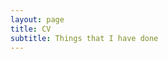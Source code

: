 ```yaml
---
layout: page
title: CV
subtitle: Things that I have done
---
```


<div id="pdf" style="height: 800px;"></div>
<script src="/assets/js/pdfobject.min.js"></script>
<script>
PDFObject.embed("https://rpdearden.github.io/Curriculum_vitae_Master.pdf", "#pdf");
</script>
